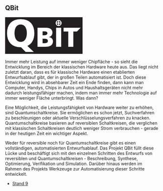 ## QBit

<p class="logo"><img src="assets/img/qbit.png" /></p>

Immer mehr Leistung auf immer weniger Chipfläche - so sieht die
Entwicklung im Bereich der klassischen Hardware heute aus. Das liegt
nicht zuletzt daran, dass es für klassische Hardware einen etablierten
Entwurfsablauf gibt, der in großen Teilen automatisiert ist. Doch diese
Entwicklung wird in absehbarer Zeit ein Ende finden, dann kann man
Computer, Handys, Chips in Autos und Haushaltsgeräten nicht mehr dadurch
leistungsfähiger machen, indem man immer mehr Technologie auf immer
weniger Fläche unterbringt. Was dann?

Eine Möglichkeit, die Leistungsfähigkeit von Hardware weiter zu erhöhen,
sind Quantumschaltkreise. Sie ermöglichen es schon jetzt, Suchverfahren
zu beschleunigen oder aktuelle Verschlüsselungsverfahren zu knacken.
Quantumschaltkreise basieren auf reversiblen Schaltkreisen, die
verglichen mit klassischen Schaltkreisen deutlich weniger Strom
verbrauchen - gerade in der heutigen Zeit ein wichtiger Aspekt.

Weder für reversible noch für Quantumschaltkreise gibt es einen
vollständigen, automatisierten Entwurfsablauf. Das Projekt QBit füllt
diese Lücke und beschäftigt sich mit den einzelnen Schritten des
Entwurfs von reversiblen und Quantumschaltkreisen - Beschreibung,
Synthese, Optimierung, Verifikation und Simulation. Darüber hinaus
werden im Rahmen des Projekts Werkzeuge zur Automatisierung dieser
Schritte entwickelt.

* [Stand 9](staende.html)

